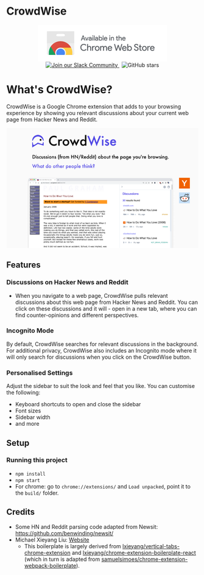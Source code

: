 # CrowdWise

<p align="center">
  <a href="https://chrome.google.com/webstore/detail/crowdwise/hogoebkpcnajkkjdidfhojkljppfalip">
    <img alt="Extension available in the Chrome Web Store" src="assets/chromestore.png">
  </a>
</p>
<p align="center" style="margin-top: -16px">
  <a href="https://join.slack.com/t/crowdwise-community/shared_invite/zt-1a8nno7ci-1FcU8o3z_JiBGqd2vyuc9A">
    <img alt="Join our Slack Community" src="https://img.shields.io/badge/Slack-Join_our_Community-blueviolet?logo=slack&amp;logoColor=white&style=flat-square">
  </a>
  <img style="padding-left: 6px" alt="GitHub stars" src="https://img.shields.io/github/stars/usecrowdwise/crowdwise?style=social">
</p>

# What's CrowdWise?

CrowdWise is a Google Chrome extension that adds to your browsing experience by showing you relevant discussions about your current web page from Hacker News and Reddit.

<p align="center" >
  <a href="https://chrome.google.com/webstore/detail/crowdwise/hogoebkpcnajkkjdidfhojkljppfalip">
    <img src="assets/screenshot-1.png">
  </a>
</p>

## Features

### Discussions on Hacker News and Reddit

- When you navigate to a web page, CrowdWise pulls relevant discussions about this web page from Hacker News and Reddit. You can click on these discussions and it will - open in a new tab, where you can find counter-opinions and different perspectives.

### Incognito Mode

By default, CrowdWise searches for relevant discussions in the background. For additional privacy, CrowdWise also includes an Incognito mode where it will only search for discussions when you click on the CrowdWise button.

### Personalised Settings

Adjust the sidebar to suit the look and feel that you like. You can customise the following:

- Keyboard shortcuts to open and close the sidebar
- Font sizes
- Sidebar width
- and more

## Setup

### Running this project

- `npm install`
- `npm start`
- For chrome: go to `chrome://extensions/` and `Load unpacked`, point it to the `build/` folder.

## Credits

- Some HN and Reddit parsing code adapted from Newsit: https://github.com/benwinding/newsit/
- Michael Xieyang Liu: [Website](https://lxieyang.github.io)
  - This boilerplate is largely derived from [lxieyang/vertical-tabs-chrome-extension](https://github.com/lxieyang/vertical-tabs-chrome-extension) and [lxieyang/chrome-extension-boilerplate-react](https://github.com/lxieyang/chrome-extension-boilerplate-react) (which in turn is adapted from [samuelsimoes/chrome-extension-webpack-boilerplate](https://github.com/samuelsimoes/chrome-extension-webpack-boilerplate)).
